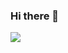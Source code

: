 ### Hi there 👋

<a href="https://blog.naver.com/rnstnqhrmq12" target="_blank"><img src="https://img.shields.io/badge/03C75A?style=뱃지모양&logo=로고&logoColor=로고색상"/></a>

<!--
**Joojue/Joojue** is a ✨ _special_ ✨ repository because its `README.md` (this file) appears on your GitHub profile.

Here are some ideas to get you started:

- 🔭 I’m currently working on ...
- 🌱 I’m currently learning ...
- 👯 I’m looking to collaborate on ...
- 🤔 I’m looking for help with ...
- 💬 Ask me about ...
- 📫 How to reach me: ...
- 😄 Pronouns: ...
- ⚡ Fun fact: ...
-->
